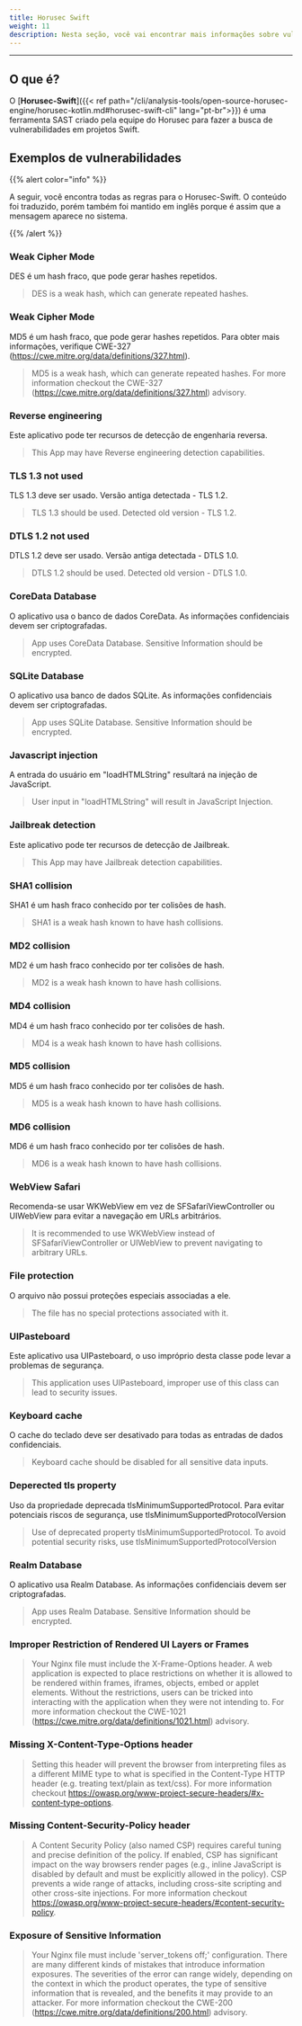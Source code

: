 ```yaml
---
title: Horusec Swift
weight: 11
description: Nesta seção, você vai encontrar mais informações sobre vulnerabilidades que o Horusec encontra em projetos Swift.
---
```


---

## **O que é?**

O  [**Horusec-Swift**]({{< ref path="/cli/analysis-tools/open-source-horusec-engine/horusec-kotlin.md#horusec-swift-cli" lang="pt-br">}}) é uma ferramenta SAST criado pela equipe do Horusec para fazer a busca de vulnerabilidades em projetos Swift.

## **Exemplos de vulnerabilidades**

{{% alert color="info" %}}

A seguir, você encontra todas as regras para o Horusec-Swift. O conteúdo foi traduzido, porém também foi mantido em inglês porque é assim que a mensagem aparece no sistema. 

{{% /alert %}}

### Weak Cipher Mode

DES é um hash fraco, que pode gerar hashes repetidos.

> DES is a weak hash, which can generate repeated hashes.

### Weak Cipher Mode

MD5 é um hash fraco, que pode gerar hashes repetidos. Para obter mais informações, verifique CWE-327 (https://cwe.mitre.org/data/definitions/327.html).

> MD5 is a weak hash, which can generate repeated hashes. For more information checkout the CWE-327 (https://cwe.mitre.org/data/definitions/327.html) advisory.

### Reverse engineering

Este aplicativo pode ter recursos de detecção de engenharia reversa.

> This App may have Reverse engineering detection capabilities.


### TLS 1.3 not used

TLS 1.3 deve ser usado. Versão antiga detectada - TLS 1.2.

> TLS 1.3 should be used. Detected old version - TLS 1.2.


### DTLS 1.2 not used

DTLS 1.2 deve ser usado. Versão antiga detectada - DTLS 1.0.

> DTLS 1.2 should be used. Detected old version - DTLS 1.0.


### CoreData Database

O aplicativo usa o banco de dados CoreData. As informações confidenciais devem ser criptografadas.

> App uses CoreData Database. Sensitive Information should be encrypted.


### SQLite Database

O aplicativo usa banco de dados SQLite. As informações confidenciais devem ser criptografadas.

> App uses SQLite Database. Sensitive Information should be encrypted.


### Javascript injection

A entrada do usuário em "loadHTMLString" resultará na injeção de JavaScript.

> User input in "loadHTMLString" will result in JavaScript Injection.


### Jailbreak detection

Este aplicativo pode ter recursos de detecção de Jailbreak.

> This App may have Jailbreak detection capabilities.


### SHA1 collision

SHA1 é um hash fraco conhecido por ter colisões de hash.

> SHA1 is a weak hash known to have hash collisions.

### MD2 collision

MD2 é um hash fraco conhecido por ter colisões de hash.

> MD2 is a weak hash known to have hash collisions.


### MD4 collision

MD4 é um hash fraco conhecido por ter colisões de hash.

> MD4 is a weak hash known to have hash collisions.



### MD5 collision

MD5 é um hash fraco conhecido por ter colisões de hash.

> MD5 is a weak hash known to have hash collisions.


### MD6 collision

MD6 é um hash fraco conhecido por ter colisões de hash.

> MD6 is a weak hash known to have hash collisions.


### WebView Safari

Recomenda-se usar WKWebView em vez de SFSafariViewController ou UIWebView para evitar a navegação em URLs arbitrários.

> It is recommended to use WKWebView instead of SFSafariViewController or UIWebView to prevent navigating to arbitrary URLs.


### File protection

O arquivo não possui proteções especiais associadas a ele.

> The file has no special protections associated with it.


### UIPasteboard

Este aplicativo usa UIPasteboard, o uso impróprio desta classe pode levar a problemas de segurança.

> This application uses UIPasteboard, improper use of this class can lead to security issues.


### Keyboard cache

O cache do teclado deve ser desativado para todas as entradas de dados confidenciais.

> Keyboard cache should be disabled for all sensitive data inputs.


### Deperected tls property

Uso da propriedade deprecada tlsMinimumSupportedProtocol. Para evitar potenciais riscos de segurança, use tlsMinimumSupportedProtocolVersion

> Use of deprecated property tlsMinimumSupportedProtocol. To avoid potential security risks, use tlsMinimumSupportedProtocolVersion


### Realm Database

O aplicativo usa Realm Database. As informações confidenciais devem ser criptografadas.

> App uses Realm Database. Sensitive Information should be encrypted.

### Improper Restriction of Rendered UI Layers or Frames

> Your Nginx file must include the X-Frame-Options header. A web application is expected to place restrictions on whether it is allowed to be rendered within frames, iframes, objects, embed or applet elements. Without the restrictions, users can be tricked into interacting with the application when they were not intending to. For more information checkout the CWE-1021 (https://cwe.mitre.org/data/definitions/1021.html) advisory.

### Missing X-Content-Type-Options header

> Setting this header will prevent the browser from interpreting files as a different MIME type to what is specified in the Content-Type HTTP header (e.g. treating text/plain as text/css). For more information checkout https://owasp.org/www-project-secure-headers/#x-content-type-options.


### Missing Content-Security-Policy header

>A Content Security Policy (also named CSP) requires careful tuning and precise definition of the policy. If enabled, CSP has significant impact on the way browsers render pages (e.g., inline JavaScript is disabled by default and must be explicitly allowed in the policy). CSP prevents a wide range of attacks, including cross-site scripting and other cross-site injections. For more information checkout https://owasp.org/www-project-secure-headers/#content-security-policy.

### Exposure of Sensitive Information

> Your Nginx file must include 'server_tokens off;' configuration. There are many different kinds of mistakes that introduce information exposures. The severities of the error can range widely, depending on the context in which the product operates, the type of sensitive information that is revealed, and the benefits it may provide to an attacker. For more information checkout the CWE-200 (https://cwe.mitre.org/data/definitions/200.html) advisory.